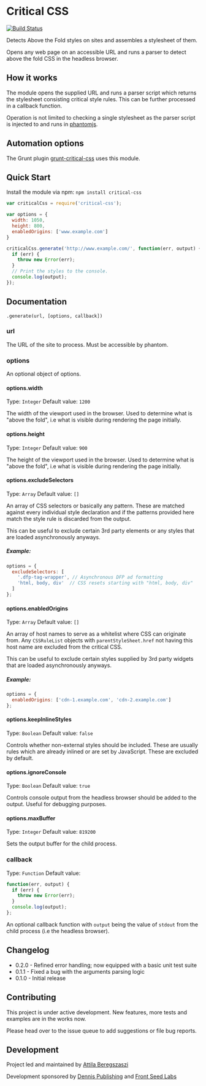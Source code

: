 # Critical CSS

[![Build Status](https://api.travis-ci.org/attila/critical-css.svg?branch=master)](https://travis-ci.org/attila/critical-css)

Detects Above the Fold styles on sites and assembles a stylesheet of them.

Opens any web page on an accessible URL and runs a parser to detect above the
fold CSS in the headless browser.

## How it works

The module opens the supplied URL and runs a parser script which returns the
stylesheet consisting critical style rules. This can be further processed in a
callback function.

Operation is not limited to checking a single stylesheet as the parser script is
injected to and runs in [phantomjs](http://phantomjs.org/).

## Automation options

The Grunt plugin [grunt-critical-css](https://github.com/attila/grunt-critical-css) uses this module.

## Quick Start

Install the module via npm: `npm install critical-css`

```javascript
var criticalCss = require('critical-css');

var options = {
  width: 1050,
  height: 800,
  enabledOrigins: ['www.example.com']
}

criticalCss.generate('http://www.example.com/', function(err, output) {
  if (err) {
    throw new Error(err);
  }
  // Print the styles to the console.
  console.log(output);
});

```

## Documentation

`.generate(url, [options, callback])`

### url

The URL of the site to process. Must be accessible by phantom.

### options

An optional object of options.

#### options.width

Type: `Integer` Default value: `1200`

The width of the viewport used in the browser. Used to determine what is "above
the fold", i.e what is visible during rendering the page initially.

#### options.height

Type: `Integer` Default value: `900`

The height of the viewport used in the browser. Used to determine what is "above
the fold", i.e what is visible during rendering the page initially.

#### options.excludeSelectors

Type: `Array` Default value: `[]`

An array of CSS selectors or basically any pattern. These are matched against
every individual style declaration and if the patterns provided here match the
style rule is discarded from the output.

This can be useful to exclude certain 3rd party elements or any styles that are
loaded asynchronously anyways.

##### Example:

```javascript
options = {
  excludeSelectors: [
    '.dfp-tag-wrapper', // Asynchronous DFP ad formatting
    'html, body, div'  // CSS resets starting with "html, body, div"
  ]
};
```

#### options.enabledOrigins

Type: `Array` Default value: `[]`

An array of host names to serve as a whitelist where CSS can originate from. Any
`CSSRuleList` objects with `parentStyleSheet.href` not having this host name are
excluded from the critical CSS.

This can be useful to exclude certain styles supplied by 3rd party widgets that
are loaded asynchronously anyways.

##### Example:

```javascript
options = {
  enabledOrigins: ['cdn-1.example.com', 'cdn-2.example.com']
};
```

#### options.keepInlineStyles

Type: `Boolean` Default value: `false`

Controls whether non-external styles should be included. These are usually rules
which are already inlined or are set by JavaScript. These are excluded by
default.

#### options.ignoreConsole

Type: `Boolean` Default value: `true`

Controls console output from the headless browser should be added to the output.
Useful for debugging purposes.

#### options.maxBuffer

Type: `Integer` Default value: `819200`

Sets the output buffer for the child process.


### callback

Type: `Function` Default value:

```javascript
function(err, output) {
  if (err) {
    throw new Error(err);
  }
  console.log(output);
};
```

An optional callback function with `output` being the value of `stdout` from the
child process (i.e the headless browser).


## Changelog

* 0.2.0 - Refined error handling; now equipped with a basic unit test suite
* 0.1.1 - Fixed a bug with the arguments parsing logic
* 0.1.0 - Initial release


## Contributing

This project is under active development.
New features, more tests and examples are in the works now.

Please head over to the issue queue to add suggestions or file bug reports.


## Development

Project led and maintained by [Attila Beregszaszi](http://attilab.com/)

Development sponsored by [Dennis Publishing](http://www.dennis.co.uk/) and [Front Seed Labs](http://frontseed.com/)

